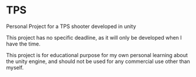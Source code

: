 # TPS
Personal Project for a TPS shooter developed in unity

This project has no specific deadline, as it will only be developed when I have the time.

This project is for educational purpose for my own personal learning about the unity engine, 
and should not be used for any commercial use other than myself.

